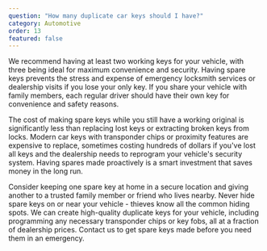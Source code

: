 ```yaml
---
question: "How many duplicate car keys should I have?"
category: Automotive
order: 13
featured: false
---
```


We recommend having at least two working keys for your vehicle, with three being ideal for maximum convenience and security. Having spare keys prevents the stress and expense of emergency locksmith services or dealership visits if you lose your only key. If you share your vehicle with family members, each regular driver should have their own key for convenience and safety reasons.

The cost of making spare keys while you still have a working original is significantly less than replacing lost keys or extracting broken keys from locks. Modern car keys with transponder chips or proximity features are expensive to replace, sometimes costing hundreds of dollars if you've lost all keys and the dealership needs to reprogram your vehicle's security system. Having spares made proactively is a smart investment that saves money in the long run.

Consider keeping one spare key at home in a secure location and giving another to a trusted family member or friend who lives nearby. Never hide spare keys on or near your vehicle - thieves know all the common hiding spots. We can create high-quality duplicate keys for your vehicle, including programming any necessary transponder chips or key fobs, all at a fraction of dealership prices. Contact us to get spare keys made before you need them in an emergency.
